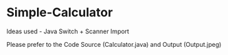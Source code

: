 # Simple-Calculator
Ideas used - Java Switch + Scanner Import

Please prefer to the Code Source (Calculator.java) and Output (Output.jpeg)
